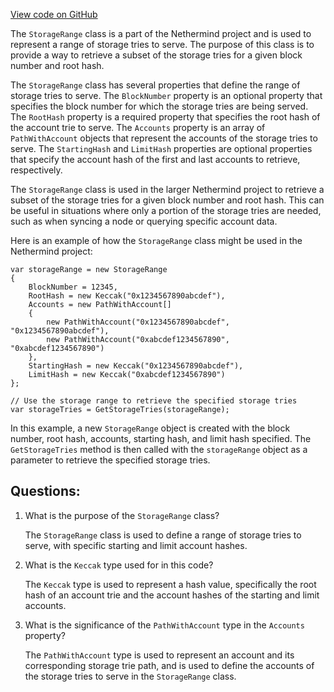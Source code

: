 [View code on GitHub](https://github.com/nethermindeth/nethermind/Nethermind.State/Snap/StorageRange.cs)

The `StorageRange` class is a part of the Nethermind project and is used to represent a range of storage tries to serve. The purpose of this class is to provide a way to retrieve a subset of the storage tries for a given block number and root hash. 

The `StorageRange` class has several properties that define the range of storage tries to serve. The `BlockNumber` property is an optional property that specifies the block number for which the storage tries are being served. The `RootHash` property is a required property that specifies the root hash of the account trie to serve. The `Accounts` property is an array of `PathWithAccount` objects that represent the accounts of the storage tries to serve. The `StartingHash` and `LimitHash` properties are optional properties that specify the account hash of the first and last accounts to retrieve, respectively.

The `StorageRange` class is used in the larger Nethermind project to retrieve a subset of the storage tries for a given block number and root hash. This can be useful in situations where only a portion of the storage tries are needed, such as when syncing a node or querying specific account data. 

Here is an example of how the `StorageRange` class might be used in the Nethermind project:

```
var storageRange = new StorageRange
{
    BlockNumber = 12345,
    RootHash = new Keccak("0x1234567890abcdef"),
    Accounts = new PathWithAccount[]
    {
        new PathWithAccount("0x1234567890abcdef", "0x1234567890abcdef"),
        new PathWithAccount("0xabcdef1234567890", "0xabcdef1234567890")
    },
    StartingHash = new Keccak("0x1234567890abcdef"),
    LimitHash = new Keccak("0xabcdef1234567890")
};

// Use the storage range to retrieve the specified storage tries
var storageTries = GetStorageTries(storageRange);
```

In this example, a new `StorageRange` object is created with the block number, root hash, accounts, starting hash, and limit hash specified. The `GetStorageTries` method is then called with the `storageRange` object as a parameter to retrieve the specified storage tries.
## Questions: 
 1. What is the purpose of the `StorageRange` class?
    
    The `StorageRange` class is used to define a range of storage tries to serve, with specific starting and limit account hashes.

2. What is the `Keccak` type used for in this code?
    
    The `Keccak` type is used to represent a hash value, specifically the root hash of an account trie and the account hashes of the starting and limit accounts.

3. What is the significance of the `PathWithAccount` type in the `Accounts` property?
    
    The `PathWithAccount` type is used to represent an account and its corresponding storage trie path, and is used to define the accounts of the storage tries to serve in the `StorageRange` class.